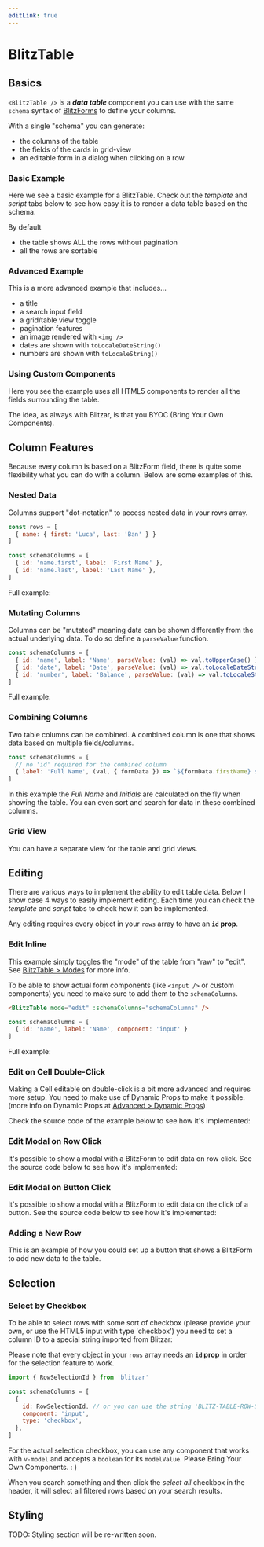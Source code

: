```yaml
---
editLink: true
---
```


# BlitzTable

## Basics

`<BlitzTable />` is a _**data table**_ component you can use with the same `schema` syntax of [BlitzForms](/blitz-form/) to define your columns.

With a single "schema" you can generate:

- the columns of the table
- the fields of the cards in grid-view
- an editable form in a dialog when clicking on a row

### Basic Example

Here we see a basic example for a BlitzTable. Check out the _template_ and _script_ tabs below to see how easy it is to render a data table based on the schema.

By default

- the table shows ALL the rows without pagination
- all the rows are sortable

<CodeBlockComponent :importFn="() => import('./Basics - Basic Example.vue')" :importFnRaw="() => import('./Basics - Basic Example.vue?raw')" />

### Advanced Example

This is a more advanced example that includes...

- a title
- a search input field
- a grid/table view toggle
- pagination features
- an image rendered with `<img />`
- dates are shown with `toLocaleDateString()`
- numbers are shown with `toLocaleString()`

<CodeBlockComponent :importFn="() => import('./Basics - Advanced Example.vue')" :importFnRaw="() => import('./Basics - Advanced Example.vue?raw')" />

### Using Custom Components

Here you see the example uses all HTML5 components to render all the fields surrounding the table.

The idea, as always with Blitzar, is that you BYOC (Bring Your Own Components).

<!-- the whole idea is to .... blablablabla -->

<CodeBlockComponent :importFn="() => import('./Basics - Example HTML5 Components.vue')" :importFnRaw="() => import('./Basics - Example HTML5 Components.vue?raw')" />

<!-- the whole idea is to .... blablablabla -->

## Column Features

Because every column is based on a BlitzForm field, there is quite some flexibility what you can do with a column. Below are some examples of this.

### Nested Data

Columns support "dot-notation" to access nested data in your rows array.

<!-- prettier-ignore-start -->
```js
const rows = [
  { name: { first: 'Luca', last: 'Ban' } }
]

const schemaColumns = [
  { id: 'name.first', label: 'First Name' },
  { id: 'name.last', label: 'Last Name' },
]
```
<!-- prettier-ignore-end -->

Full example:

<CodeBlockComponent :importFn="() => import('./Column Features - Nested Data.vue')" :importFnRaw="() => import('./Column Features - Nested Data.vue?raw')" />

### Mutating Columns

Columns can be "mutated" meaning data can be shown differently from the actual underlying data. To do so define a `parseValue` function.

```js
const schemaColumns = [
  { id: 'name', label: 'Name', parseValue: (val) => val.toUpperCase() },
  { id: 'date', label: 'Date', parseValue: (val) => val.toLocaleDateString() },
  { id: 'number', label: 'Balance', parseValue: (val) => val.toLocaleString() },
]
```

Full example:

<CodeBlockComponent :importFn="() => import('./Column Features - Mutating Columns.vue')" :importFnRaw="() => import('./Column Features - Mutating Columns.vue?raw')" />

### Combining Columns

Two table columns can be combined. A combined column is one that shows data based on multiple fields/columns.

```js
const schemaColumns = [
  // no 'id' required for the combined column
  { label: 'Full Name', (val, { formData }) => `${formData.firstName} ${formData.lastName}` },
]
```

In this example the _Full Name_ and _Initials_ are calculated on the fly when showing the table. You can even sort and search for data in these combined columns.

<CodeBlockComponent :importFn="() => import('./Column Features - Combining Columns.vue')" :importFnRaw="() => import('./Column Features - Combining Columns.vue?raw')" />

### Grid View

You can have a separate view for the table and grid views.

<CodeBlockComponent :importFn="() => import('./Column Features - Grid View.vue')" :importFnRaw="() => import('./Column Features - Grid View.vue?raw')" />

## Editing

There are various ways to implement the ability to edit table data. Below I show case 4 ways to easily implement editing. Each time you can check the _template_ and _script_ tabs to check how it can be implemented.

Any editing requires every object in your `rows` array to have an **`id` prop**.

### Edit Inline

This example simply toggles the "mode" of the table from "raw" to "edit". See [BlitzTable > Modes](/blitz-form/#edit-readonly-disabled-raw-modes) for more info.

To be able to show actual form components (like `<input />` or custom components) you need to make sure to add them to the `schemaColumns`.

```html
<BlitzTable mode="edit" :schemaColumns="schemaColumns" />
```

<!-- prettier-ignore-start -->
```js
const schemaColumns = [
  { id: 'name', label: 'Name', component: 'input' }
]
```
<!-- prettier-ignore-end -->

Full example:

<CodeBlockComponent :importFn="() => import('./Editing - Inline.vue')" :importFnRaw="() => import('./Editing - Inline.vue?raw')" />

### Edit on Cell Double-Click

Making a Cell editable on double-click is a bit more advanced and requires more setup. You need to make use of Dynamic Props to make it possible. (more info on Dynamic Props at [Advanced > Dynamic Props](/advanced/#dynamic-props))

Check the source code of the example below to see how it's implemented:

<CodeBlockComponent :importFn="() => import('./Editing - On Cell Double-Click.vue')" :importFnRaw="() => import('./Editing - On Cell Double-Click.vue?raw')" />

### Edit Modal on Row Click

It's possible to show a modal with a BlitzForm to edit data on row click. See the source code below to see how it's implemented:

<CodeBlockComponent :importFn="() => import('./Editing - Modal on Row Click.vue')" :importFnRaw="() => import('./Editing - Modal on Row Click.vue?raw')" />

### Edit Modal on Button Click

It's possible to show a modal with a BlitzForm to edit data on the click of a button. See the source code below to see how it's implemented:

<CodeBlockComponent :importFn="() => import('./Editing - Modal on Button Click.vue')" :importFnRaw="() => import('./Editing - Modal on Button Click.vue?raw')" />

### Adding a New Row

This is an example of how you could set up a button that shows a BlitzForm to add new data to the table.

<CodeBlockComponent :importFn="() => import('./Editing - Adding a New Row.vue')" :importFnRaw="() => import('./Editing - Adding a New Row.vue?raw')" />

## Selection

### Select by Checkbox

To be able to select rows with some sort of checkbox (please provide your own, or use the HTML5 input with type 'checkbox') you need to set a column ID to a special string imported from Blitzar:

Please note that every object in your `rows` array needs an **`id` prop** in order for the selection feature to work.

```js
import { RowSelectionId } from 'blitzar'

const schemaColumns = [
  {
    id: RowSelectionId, // or you can use the string 'BLITZ-TABLE-ROW-SELECTION'
    component: 'input',
    type: 'checkbox',
  },
]
```

For the actual selection checkbox, you can use any component that works with `v-model` and accepts a `boolean` for its `modelValue`. Please Bring Your Own Components. : )

<CodeBlockComponent :importFn="() => import('./Selection.vue')" :importFnRaw="() => import('./Selection.vue?raw')" />

When you search something and then click the _select all_ checkbox in the header, it will select all filtered rows based on your search results.

## Styling

TODO: Styling section will be re-written soon.
